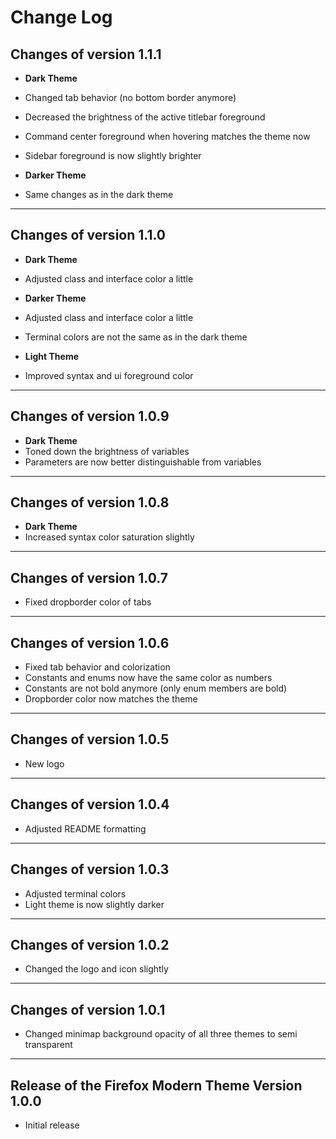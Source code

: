 # Change Log

## Changes of version 1.1.1

- **Dark Theme**
- Changed tab behavior (no bottom border anymore)
- Decreased the brightness of the active titlebar foreground
- Command center foreground when hovering matches the theme now
- Sidebar foreground is now slightly brighter

- **Darker Theme**
- Same changes as in the dark theme

---

## Changes of version 1.1.0

- **Dark Theme**
- Adjusted class and interface color a little

- **Darker Theme**
- Adjusted class and interface color a little
- Terminal colors are not the same as in the dark theme

- **Light Theme**
- Improved syntax and ui foreground color

---

## Changes of version 1.0.9

- **Dark Theme**
- Toned down the brightness of variables
- Parameters are now better distinguishable from variables

---

## Changes of version 1.0.8

- **Dark Theme**
- Increased syntax color saturation slightly

---

## Changes of version 1.0.7

- Fixed dropborder color of tabs

---

## Changes of version 1.0.6

- Fixed tab behavior and colorization
- Constants and enums now have the same color as numbers
- Constants are not bold anymore (only enum members are bold)
- Dropborder color now matches the theme

---

## Changes of version 1.0.5

- New logo

---

## Changes of version 1.0.4

- Adjusted README formatting

---

## Changes of version 1.0.3

- Adjusted terminal colors
- Light theme is now slightly darker

---

## Changes of version 1.0.2

- Changed the logo and icon slightly

---

## Changes of version 1.0.1

- Changed minimap background opacity of all three themes to semi transparent

---

## Release of the Firefox Modern Theme Version 1.0.0

- Initial release
